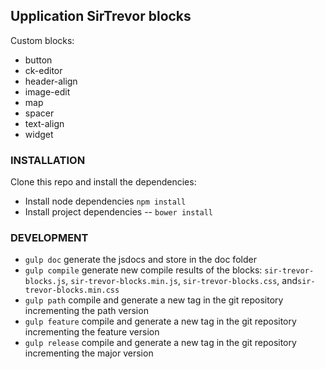 ## Upplication SirTrevor blocks

Custom blocks:

* button
* ck-editor
* header-align
* image-edit
* map
* spacer
* text-align
* widget

### INSTALLATION

Clone this repo and install the dependencies:

* Install node dependencies `npm install`
* Install project dependencies -- `bower install`

### DEVELOPMENT

* `gulp doc` generate the jsdocs and store in the doc folder
* `gulp compile` generate new compile results of the blocks: `sir-trevor-blocks.js`, `sir-trevor-blocks.min.js`, `sir-trevor-blocks.css`, and`sir-trevor-blocks.min.css`
* `gulp path` compile and generate a new tag in the git repository incrementing the path version
* `gulp feature` compile and generate a new tag in the git repository incrementing the feature version
* `gulp release` compile and generate a new tag in the git repository incrementing the major version